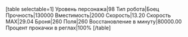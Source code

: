 [table selectable=1]
Уровень персонажа|98
Тип робота|Боец
Прочность|130000
Вместимость|2000
Скорость|13.20
Скорость MAX|29.04
Броня|260
Поля|260
Восстановление в минуту|80000.00
Процент прокачки в реглах|100%
[/table]
